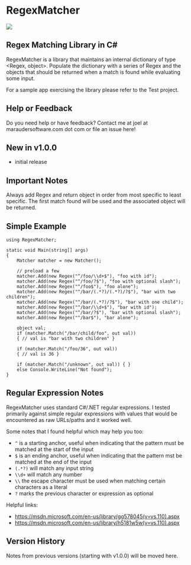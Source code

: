 ﻿# RegexMatcher

[![][nuget-img]][nuget]

[nuget]:     https://www.nuget.org/packages/RegexMatcher/
[nuget-img]: https://badge.fury.io/nu/Object.svg

## Regex Matching Library in C#

RegexMatcher is a library that maintains an internal dictionary of type <Regex, object>.  Populate the dictionary with a series of Regex and the objects that should be returned when a match is found while evaluating some input.

For a sample app exercising the library please refer to the Test project. 

## Help or Feedback

Do you need help or have feedback?  Contact me at joel at maraudersoftware.com dot com or file an issue here!

## New in v1.0.0

- initial release

## Important Notes
Always add Regex and return object in order from most specific to least specific.  The first match found will be used and the associated object will be returned.

## Simple Example
```
using RegexMatcher;

static void Main(string[] args)
{
    Matcher matcher = new Matcher();

    // preload a few
    matcher.Add(new Regex("^/foo/\\d+$"), "foo with id");
    matcher.Add(new Regex("^/foo/?$"), "foo with optional slash");
    matcher.Add(new Regex("^/foo$"), "foo alone");
    matcher.Add(new Regex("^/bar/(.*?)/(.*?)/?$"), "bar with two children");
    matcher.Add(new Regex("^/bar/(.*?)/?$"), "bar with one child");
    matcher.Add(new Regex("^/bar/\\d+$"), "bar with id");
    matcher.Add(new Regex("^/bar/?$"), "bar with optional slash");
    matcher.Add(new Regex("^/bar$"), "bar alone");

    object val;
    if (matcher.Match("/bar/child/foo", out val))
    { // val is "bar with two children" }

    if (matcher.Match("/foo/36", out val))
    { // val is 36 }

    if (matcher.Match("/unknown", out val)) { }
    else Console.WriteLine("Not found");
}
```

## Regular Expression Notes
RegexMatcher uses standard C#/.NET regular expressions.  I tested primarily against simple regular expressions with values that would be encountered as raw URLs/paths and it worked well.  

Some notes that I found helpful which may help you too:
- ```^``` is a starting anchor, useful when indicating that the pattern must be matched at the start of the input
- ```$``` is an ending anchor, useful when indicating that the pattern mst be matched at the end of the input
- ```(.*?)``` will match any input string
- ```\\d+``` will match any number
- ```\\``` the escape character must be used when matching certain characters as a literal
- ```?``` marks the previous character or expression as optional

Helpful links:
- https://msdn.microsoft.com/en-us/library/gg578045(v=vs.110).aspx
- https://msdn.microsoft.com/en-us/library/h5181w5w(v=vs.110).aspx

## Version History

Notes from previous versions (starting with v1.0.0) will be moved here.
